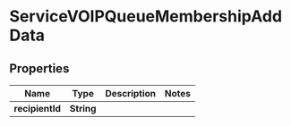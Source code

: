 

# ServiceVOIPQueueMembershipAddData

## Properties

Name | Type | Description | Notes
------------ | ------------- | ------------- | -------------
**recipientId** | **String** |  | 




